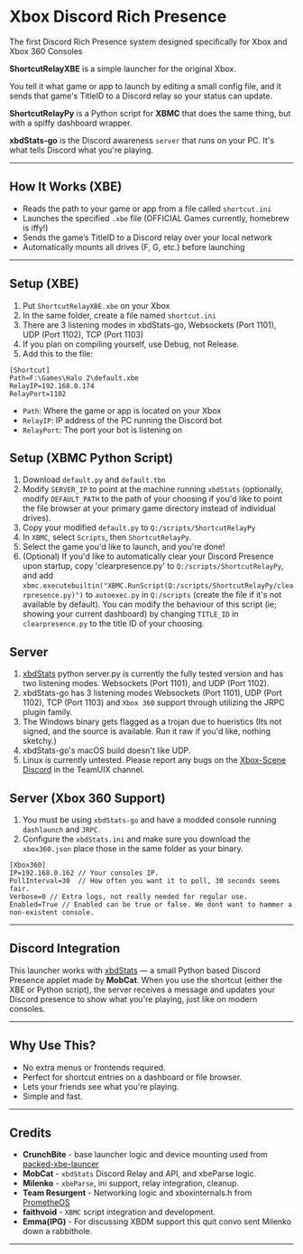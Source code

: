 # Xbox Discord Rich Presence

The first Discord Rich Presence system designed specifically for Xbox and Xbox 360 Consoles

**ShortcutRelayXBE** is a simple launcher for the original Xbox.

You tell it what game or app to launch by editing a small config file, and it sends that game's TitleID to a Discord relay so your status can update.

**ShortcutRelayPy** is a Python script for **XBMC** that does the same thing, but with a spiffy dashboard wrapper.

**xbdStats-go** is the Discord awareness `server` that runs on your PC. It's what tells Discord what you're playing.

---

## How It Works (XBE)

- Reads the path to your game or app from a file called `shortcut.ini`
- Launches the specified `.xbe` file (OFFICIAL Games currently, homebrew is iffy!)
- Sends the game’s TitleID to a Discord relay over your local network
- Automatically mounts all drives (F, G, etc.) before launching

---

## Setup (XBE)

1. Put `ShortcutRelayXBE.xbe` on your Xbox
2. In the same folder, create a file named `shortcut.ini`
3. There are 3 listening modes in xbdStats-go, Websockets (Port 1101), UDP (Port 1102), TCP (Port 1103)
4. If you plan on compiling yourself, use Debug, not Release.
5. Add this to the file:

```
[Shortcut]
Path=F:\Games\Halo 2\default.xbe
RelayIP=192.168.0.174
RelayPort=1102
```

- `Path`: Where the game or app is located on your Xbox
- `RelayIP`: IP address of the PC running the Discord bot
- `RelayPort`: The port your bot is listening on

## Setup (XBMC Python Script)
1. Download `default.py` and `default.tbn` 
2. Modify `SERVER_IP` to point at the machine running `xbdStats` (optionally, modify `DEFAULT_PATH` to the path of your choosing if you'd like to point the file browser at your primary game directory instead of individual drives).
3. Copy your modified `default.py` to `Q:/scripts/ShortcutRelayPy`
4. In `XBMC`, select `Scripts`, then `ShortcutRelayPy`.
5. Select the game you'd like to launch, and you're done!
6. (Optional) If you'd like to automatically clear your Discord Presence upon startup, copy 'clearpresence.py' to `Q:/scripts/ShortcutRelayPy`, and add `xbmc.executebuiltin("XBMC.RunScript(Q:/scripts/ShortcutRelayPy/clearpresence.py)")` to `autoexec.py` in `Q:/scripts` (create the file if it's not available by default). You can modify the behaviour of this script (ie; showing your current dashboard) by changing `TITLE_ID` in `clearpresence.py` to the title ID of your choosing.

## Server

1. [xbdStats](https://github.com/MobCat/xbdStats) python server.py is currently the fully tested version and has two listening modes. Websockets (Port 1101), and UDP (Port 1102).
2. xbdStats-go has 3 listening modes Websockets (Port 1101), UDP (Port 1102), TCP (Port 1103) and `Xbox 360` support through utilizing the JRPC plugin family.
3. The Windows binary gets flagged as a trojan due to hueristics (Its not signed, and the source is available. Run it raw if you'd like, nothing sketchy.)
4. xbdStats-go's macOS build doesn't like UDP.
5. Linux is currently untested. Please report any bugs on the [Xbox-Scene Discord](https://discord.gg/xbox-scene) in the TeamUIX channel.

## Server (Xbox 360 Support)
1. You must be using `xbdStats-go` and have a modded console running `dashlaunch` and `JRPC`.
2. Configure the `xbdStats.ini` and make sure you download the `xbox360.json` place those in the same folder as your binary.
```
[Xbox360]
IP=192.168.0.162 // Your consoles IP.
PollInterval=30  // How often you want it to poll, 30 seconds seems fair.
Verbose=0 // Extra logs, not really needed for regular use.
Enabled=True // Enabled can be true or false. We dont want to hammer a non-existent console.
```

---

## Discord Integration

This launcher works with [xbdStats](https://github.com/MobCat/xbdStats) — a small Python based Discord Presence applet made by **MobCat**.
When you use the shortcut (either the XBE or Python script), the server receives a message and updates your Discord presence to show what you're playing, just like on modern consoles.

---

## Why Use This?

- No extra menus or frontends required.
- Perfect for shortcut entries on a dashboard or file browser.
- Lets your friends see what you're playing.
- Simple and fast.

---

## Credits

- **CrunchBite** - base launcher logic and device mounting used from [packed-xbe-launcer](https://github.com/CrunchBite/packed-xbe-launcher)
- **MobCat** - `xbdStats` Discord Relay and API, and xbeParse logic.
- **Milenko** - `xbeParse`, ini support, relay integration, cleanup.
- **Team Resurgent** - Networking logic and xboxinternals.h from [PrometheOS](https://github.com/Team-Resurgent/PrometheOS-Firmware)
- **faithvoid** - `XBMC` script integration and development.
- **Emma(IPG)** - For discussing XBDM support this quit convo sent Milenko down a rabbithole.

---
